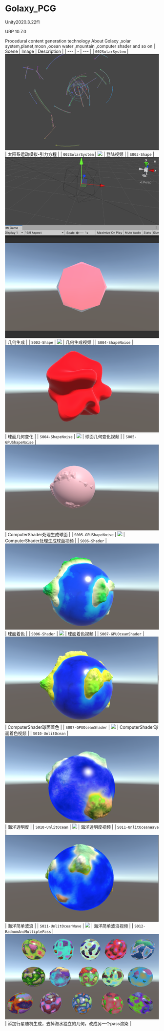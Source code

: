 # Golaxy_PCG
 Unity2020.3.22f1
 
 URP 10.7.0
 
 Procedural content generation technology About Golaxy ,solar system,planet,moon ,ocean water ,mountain ,computer shader and so on
| Scene | Image | Description |
| --- | - | --- |
| `002SolarSystem` | ![](images/title.png) | 太阳系运动模拟-引力方程 |
| `002SolarSystem` | ![](https://www.bilibili.com/video/BV145411U7u4/) | 登陆视频 |
| `S003-Shape` | ![](images/003Shape.png) | 几何生成 |
| `S003-Shape` | ![](https://www.bilibili.com/video/BV1S5411U7fN/) | 几何生成视频 |
| `S004-ShapeNoise` | ![](images/004ShapeNoise.png) | 球面几何变化 |
| `S004-ShapeNoise` | ![](https://www.bilibili.com/video/BV1jY411j7gj/) | 球面几何变化视频 |
| `S005-GPUShapeNoise` | ![](images/005GPUShape.png) | ComputerShader处理生成球面 |
| `S005-GPUShapeNoise` | ![](https://www.bilibili.com/video/BV13r4y1H7MV/) | ComputerShader处理生成球面视频 |
| `S006-Shader` | ![](images/006Shader.png) | 球面着色 |
| `S006-Shader` | ![](https://www.bilibili.com/video/BV1XY4y1e7KC/) | 球面着色视频 |
| `S007-GPUOceanShader` | ![](images/007GPUOcean.png) | ComputerShader球面着色 |
| `S007-GPUOceanShader` | ![](https://www.bilibili.com/video/BV1U541127uS/) | ComputerShader球面着色视频 |
| `S010-UnlitOcean` | ![](images/010UnlitOcean.png) | 海洋透明度 |
| `S010-UnlitOcean` | ![](https://www.bilibili.com/video/BV1mT4y1h7TH/) | 海洋透明度视频 |
| `S011-UnlitOceanWave` | ![](images/011SimpleOceanWater.png) | 海洋简单波浪 |
| `S011-UnlitOceanWave` | ![](https://www.bilibili.com/video/BV1AZ4y1m7m3/) | 海洋简单波浪视频 |
| `S012-RadnomAndMultiplePass` | ![](images/012RandomAndMultiplPass.png) | 添加行星随机生成，去掉海水独立的几何，改成另一个pass渲染 |
